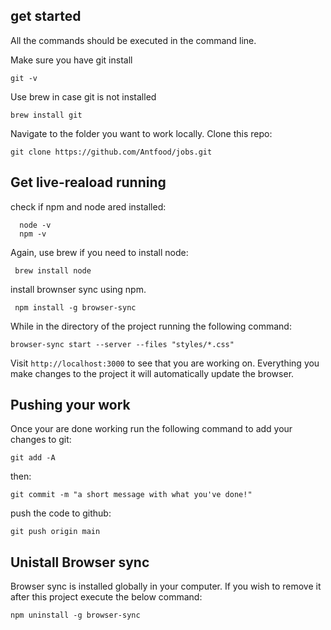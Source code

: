 ## get started

All the commands should be executed in the command line. 

Make sure you have git install

    git -v

Use brew in case git is not installed

    brew install git

Navigate to the folder you want to work locally. Clone this repo:

    git clone https://github.com/Antfood/jobs.git


## Get live-reaload running

check if npm and node ared installed:

      node -v
      npm -v

Again, use brew if you need to install node:

     brew install node

install brownser sync using npm. 

     npm install -g browser-sync

While in the directory of the project running the following command:

    browser-sync start --server --files "styles/*.css"

Visit `http://localhost:3000` to see that you are working on.  Everything you make changes to the project it will automatically update the browser.


## Pushing your work

Once your are done working run the following command to add your changes to git:

    git add -A

then:

    git commit -m "a short message with what you've done!"

push the code to github:

    git push origin main

## Unistall Browser sync

Browser sync is installed globally in your computer. If you wish to remove it after this project execute the below command:

    npm uninstall -g browser-sync